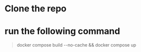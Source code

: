 # Clone the repo

# run the following command

> docker compose build --no-cache && docker compose up
